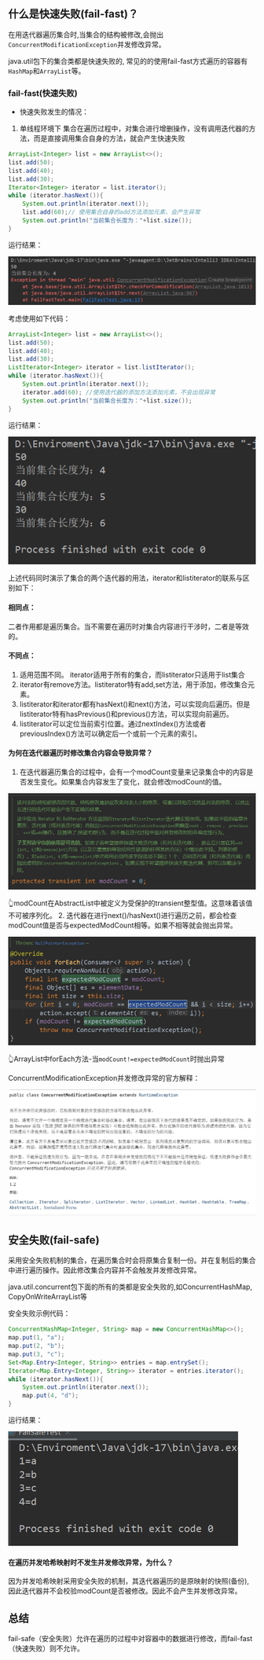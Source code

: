 ## 什么是快速失败(fail-fast)？
在用迭代器遍历集合时,当集合的结构被修改,会抛出`ConcurrentModificationException`并发修改异常。

java.util包下的集合类都是快速失败的, 常见的的使用fail-fast方式遍历的容器有`HashMap`和`ArrayList`等。

### fail-fast(快速失败)
- 快速失败发生的情况：
1. 单线程环境下
集合在遍历过程中，对集合进行增删操作，没有调用迭代器的方法，而是直接调用集合自身的方法，就会产生快速失败
```java
ArrayList<Integer> list = new ArrayList<>();
list.add(50);
list.add(40);
list.add(30);
Iterator<Integer> iterator = list.iterator();
while (iterator.hasNext()){
    System.out.println(iterator.next());
    list.add(60);// 使用集合自身的add方法添加元素，会产生异常
    System.out.println("当前集合长度为："+list.size());
}
```
运行结果：

![Alt text](img/Snipaste_2023-08-29_16-41-08.png)



考虑使用如下代码：
```java
ArrayList<Integer> list = new ArrayList<>();
list.add(50);
list.add(40);
list.add(30);
ListIterator<Integer> iterator = list.listIterator();
while (iterator.hasNext()){
    System.out.println(iterator.next());
    iterator.add(60); //使用迭代器的添加方法添加元素，不会出现异常
    System.out.println("当前集合长度为："+list.size());
}
```
运行结果：

![Alt text](img/Snipaste_2023-08-29_16-43-06.png)



上述代码同时演示了集合的两个迭代器的用法，iterator和listiterator的联系与区别如下：
#### 相同点：
二者作用都是遍历集合。当不需要在遍历时对集合内容进行干涉时，二者是等效的。
#### 不同点：
1. 适用范围不同。 iterator适用于所有的集合，而listiterator只适用于list集合
2. iterator有remove方法。listiterator特有add,set方法，用于添加，修改集合元素。
3. listiterator和iterator都有hasNext()和next()方法，可以实现向后遍历。但是listiterator特有hasPrevious()和previous()方法，可以实现向前遍历。
4. listiterator可以定位当前索引位置。通过nextIndex()方法或者previousIndex()方法可以确定后一个或前一个元素的索引。

#### 为何在迭代器遍历时修改集合内容会导致异常？
1. 在迭代器遍历集合的过程中，会有一个modCount变量来记录集合中的内容是否发生变化。如果集合内容发生了变化，就会修改modCount的值。

![Alt text](img/Snipaste_2023-08-29_16-51-48.png)

👆modCount在AbstractList中被定义为受保护的transient整型值。这意味着该值不可被序列化。
2. 迭代器在进行next()/hasNext()进行遍历之前，都会检查modCount值是否与expectedModCount相等。如果不相等就会抛出异常。

![Alt text](img/Snipaste_2023-08-29_16-57-07.png)

👆ArrayList中forEach方法-当`modCount!=expectedModCount`时抛出异常

ConcurrentModificationException并发修改异常的官方解释：

![Alt text](img/Snipaste_2023-08-29_16-59-39.png)

## 安全失败(fail-safe)
采用安全失败机制的集合，在遍历集合时会将原集合复制一份。并在复制后的集合中进行遍历操作。因此修改集合内容并不会触发并发修改异常。

java.util.concurrent包下面的所有的类都是安全失败的,如ConcurrentHashMap, CopyOnWriteArrayList等

安全失败示例代码：
```java
ConcurrentHashMap<Integer, String> map = new ConcurrentHashMap<>();
map.put(1, "a");
map.put(2, "b");
map.put(3, "c");
Set<Map.Entry<Integer, String>> entries = map.entrySet();
Iterator<Map.Entry<Integer, String>> iterator = entries.iterator();
while (iterator.hasNext()){
    System.out.println(iterator.next());
    map.put(4, "d");
}
```
运行结果：

![Alt text](img/Snipaste_2023-08-29_17-08-54.png)

#### 在遍历并发哈希映射时不发生并发修改异常，为什么？
因为并发哈希映射采用安全失败的机制，其迭代器遍历的是原映射的快照(备份),因此迭代器并不会校验modCount是否被修改。因此不会产生并发修改异常。

## 总结
fail-safe（安全失败）允许在遍历的过程中对容器中的数据进行修改，而fail-fast（快速失败）则不允许。
